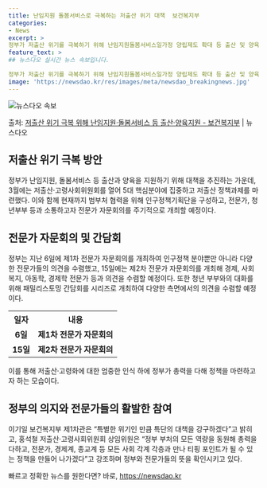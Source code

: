 ```yaml
---
title: 난임지원 돌봄서비스로 극복하는 저출산 위기 대책  보건복지부
categories:
- News
excerpt: >
정부가 저출산 위기를 극복하기 위해 난임지원돌봄서비스일가정 양립제도 확대 등 출산 및 양육을 지원한다. 또한…
feature_text: >
## 뉴스다오 실시간 뉴스 속보입니다.

정부가 저출산 위기를 극복하기 위해 난임지원돌봄서비스일가정 양립제도 확대 등 출산 및 양육을 지원한다. 또한…
image: 'https://newsdao.kr/res/images/meta/newsdao_breakingnews.jpg'
---
```


![뉴스다오 속보](https://newsdao.kr/res/images/meta/newsdao_breakingnews.jpg)

<p>출처: <a href="https://newsdao.kr/2810" rel="dofollow">저출산 위기 극복 위해 난임지원·돌봄서비스 등 출산·양육지원 - 보건복지부</a> | 뉴스다오</p>

<h2 data-ke-size="size26">저출산 위기 극복 방안</h2>
<p data-ke-size="size16">정부가 난임지원, 돌봄서비스 등 출산과 양육을 지원하기 위해 대책을 추진하는 가운데, 3월에는 저출산·고령사회위원회를 열어 5대 핵심분야에 집중하고 저출산 정책과제를 마련했다. 이와 함께 현재까지 범부처 협력을 위해 인구정책기획단을 구성하고, 전문가, 청년부부 등과 소통하고자 전문가 자문회의를 주기적으로 개최할 예정이다.</p>

<h2 data-ke-size="size26">전문가 자문회의 및 간담회</h2>
<p data-ke-size="size16">정부는 지난 6일에 제1차 전문가 자문회의를 개최하여 인구정책 분야뿐만 아니라 다양한 전문가들의 의견을 수렴했고, 15일에는 제2차 전문가 자문회의를 개최해 경제, 사회복지, 아동학, 경제학 전문가 등과 의견을 수렴할 예정이다. 또한 청년 부부와의 대화를 위해 패밀리스토밍 간담회를 시리즈로 개최하여 다양한 측면에서의 의견을 수렴할 예정이다.</p>

<table>
  <tr>
    <th>일자</th>
    <th>내용</th>
  </tr>
  <tr>
    <td style="text-align: center; height: 17px;"><b>6일</b></td>
    <td style="text-align: center; height: 17px;"><b>제1차 전문가 자문회의</b></td>
  </tr>
  <tr>
    <td style="text-align: center; height: 17px;"><b>15일</b></td>
    <td style="text-align: center; height: 17px;"><b>제2차 전문가 자문회의</b></td>
  </tr>
</table>

<p data-ke-size="size16">이를 통해 저출산·고령화에 대한 엄중한 인식 하에 정부가 총력을 다해 정책을 마련하고자 하는 모습이다.</p>

<h2 data-ke-size="size26">정부의 의지와 전문가들의 활발한 참여</h2>
<p data-ke-size="size16">이기일 보건복지부 제1차관은 “특별한 위기인 만큼 특단의 대책을 강구하겠다”고 밝히고, 홍석철 저출산·고령사회위원회 상임위원은 “정부 부처의 모든 역량을 동원해 총력을 다하고, 전문가, 경제계, 종교계 등 모든 사회 각계 각층과 만나 티핑 포인트가 될 수 있는 정책을 만들어 나가겠다”고 강조하며 정부와 전문가들의 뜻을 확인시키고 있다.</p>
 

빠르고 정확한 뉴스를 원한다면? 바로, <a href="https://newsdao.kr" rel="dofollow">https://newsdao.kr</a>


    
